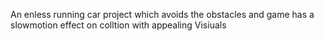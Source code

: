 An enless running car project which avoids the obstacles and game has a slowmotion effect on colltion with appealing Visiuals  
